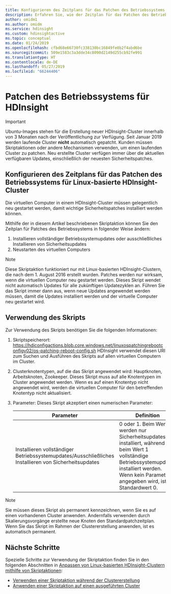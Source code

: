 ```yaml
---
title: Konfigurieren des Zeitplans für das Patchen des Betriebssystems für Linux-basierte HDInsight-Cluster – Azure
description: Erfahren Sie, wie der Zeitplan für das Patchen des Betriebssystems für Linux-basierte HDInsight-Cluster konfiguriert wird.
author: omidm1
ms.author: omidm
ms.service: hdinsight
ms.custom: hdinsightactive
ms.topic: conceptual
ms.date: 01/24/2019
ms.openlocfilehash: cfbd68e66730fc338130bc16849fe0b2f4abd6be
ms.sourcegitcommit: 509e1583c3a3dde34c8090d2149d255cb92fe991
ms.translationtype: HT
ms.contentlocale: de-DE
ms.lasthandoff: 05/27/2019
ms.locfileid: "66244406"
---
```

# <a name="os-patching-for-hdinsight"></a>Patchen des Betriebssystems für HDInsight 

> [!IMPORTANT]
> Ubuntu-Images stehen für die Erstellung neuer HDInsight-Cluster innerhalb von 3 Monaten nach der Veröffentlichung zur Verfügung. Seit Januar 2019 werden laufende Cluster **nicht** automatisch gepatcht. Kunden müssen Skriptaktionen oder andere Mechanismen verwenden, um einen laufenden Cluster zu patchen. Neu erstellte Cluster verfügen immer über die aktuellen verfügbaren Updates, einschließlich der neuesten Sicherheitspatches.

## <a name="how-to-configure-the-os-patching-schedule-for-linux-based-hdinsight-clusters"></a>Konfigurieren des Zeitplans für das Patchen des Betriebssystems für Linux-basierte HDInsight-Cluster
Die virtuellen Computer in einem HDInsight-Cluster müssen gelegentlich neu gestartet werden, damit wichtige Sicherheitspatches installiert werden können. 

Mithilfe der in diesem Artikel beschriebenen Skriptaktion können Sie den Zeitplan für Patches des Betriebssystems in folgender Weise ändern:
1. Installieren vollständiger Betriebssystemupdates oder ausschließliches Installieren von Sicherheitsupdates
2. Neustarten des virtuellen Computers

> [!NOTE]  
> Diese Skriptaktion funktioniert nur mit Linux-basierten HDInsight-Clustern, die nach dem 1. August 2016 erstellt wurden. Patches werden nur wirksam, wenn die virtuellen Computer neu gestartet werden. Dieses Skript wendet nicht automatisch Updates für alle zukünftigen Updatezyklen an. Führen Sie das Skript immer dann aus, wenn neue Updates angewendet werden müssen, damit die Updates installiert werden und der virtuelle Computer neu gestartet wird.

## <a name="how-to-use-the-script"></a>Verwendung des Skripts 

Zur Verwendung des Skripts benötigen Sie die folgenden Informationen:
1. Skriptspeicherort: https://hdiconfigactions.blob.core.windows.net/linuxospatchingrebootconfigv02/os-patching-reboot-config.sh  HDInsight verwendet diesen URI zum Suchen und Ausführen des Skripts auf allen virtuellen Computern im Cluster.
  
2. Clusterknotentypen, auf die das Skript angewendet wird: Hauptknoten, Arbeitsknoten, Zookeeper. Dieses Skript muss auf alle Knotentypen im Cluster angewendet werden. Wenn es auf einen Knotentyp nicht angewendet wird, werden die virtuellen Computer für den betreffenden Knotentyp nicht aktualisiert.


3.  Parameter: Dieses Skript akzeptiert einen numerischen Parameter:

    | Parameter | Definition |
    | --- | --- |
    | Installieren vollständiger Betriebssystemupdates/Ausschließliches Installieren von Sicherheitsupdates |0 oder 1. Beim Wert 0 werden nur Sicherheitsupdates installiert, während beim Wert 1 vollständige Betriebssystemupdates installiert werden. Wenn kein Parameter angegeben wird, ist der Standardwert 0. |

> [!NOTE]  
> Sie müssen dieses Skript als permanent kennzeichnen, wenn Sie es auf einen vorhandenen Cluster anwenden. Andernfalls verwenden durch Skalierungsvorgänge erstellte neue Knoten den Standardpatchzeitplan.  Wenn Sie das Skript im Rahmen der Clustererstellung anwenden, ist es automatisch permanent.


## <a name="next-steps"></a>Nächste Schritte

Spezielle Schritte zur Verwendung der Skriptaktion finden Sie in den folgenden Abschnitten in [Anpassen von Linux-basierten HDInsight-Clustern mithilfe von Skriptaktionen](hdinsight-hadoop-customize-cluster-linux.md):

* [Verwenden einer Skriptaktion während der Clustererstellung](hdinsight-hadoop-customize-cluster-linux.md#use-a-script-action-during-cluster-creation)
* [Anwenden einer Skriptaktion auf einen ausgeführten Cluster](hdinsight-hadoop-customize-cluster-linux.md#apply-a-script-action-to-a-running-cluster)
